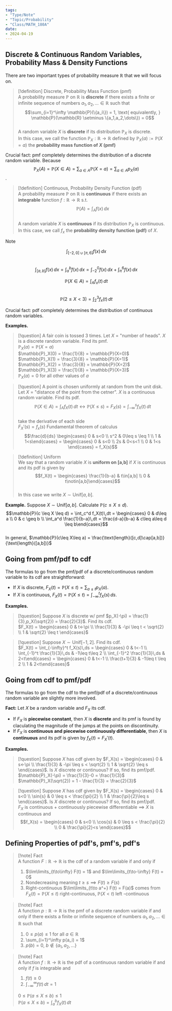 ```yaml
---
tags:
- "Type/Note"
- "Topic/Probability"
- "Class/MATH_180A"
date:
- 2024-04-19
---
```

## Discrete & Continuous Random Variables, Probability Mass & Density Functions  

There are two important types of probability measure $\mathbb{R}$ that we will focus on.  

> [!definition] Discrete, Probability Mass Function (pmf)  
> A probability measure $\mathbb{P}$ on $\mathbb{R}$ is **discrete** if there exists a finite or infinite sequence of numbers $a_1,a_2,\dots \in \mathbb{R}$ such that  
> $$\sum_{i=1}^\infty \mathbb{P}(\{a_i\}) = 1, \text{ equivalently, } \mathbb{P}(\mathbb{R} \setminus \{a_1,a_2,\dots\}) = 0$$  
> A random variable $X$ is **discrete** if its distribution $\mathbb{P}_X$ is discrete.  
> In this case, we call the function $\mathbb{P}_X:\mathbb{R} \to \mathbb{R}$ defined by $\mathbb{P}_X(a) := \mathbb{P}(X=a)$ the **probability mass function of $X$ (pmf)**  

Crucial fact: pmf completely determines the distribution of a discrete random variable. Because $$\mathbb{P}_X(A) = \mathbb{P}(X \in A) = \sum_{a \in A} \mathbb{P}(X=a) = \sum_{a \in A} p_X(a)$$.  

> [!definition] Continuous, Probability Density Function (pdf)  
> A probability measure $\mathbb{P}$ on $\mathbb{R}$ is **continuous** if there exists an **integrable** function $f:\mathbb{R} \to \mathbb{R}$ s.t.  
> $$\mathbb{P}(A) = \int_A f(x)\,dx$$  
> A random variable $X$ is **continuous** if its distribution $\mathbb{P}_X$ is continuous.  
> In this case, we call $f_x$ the **probability density function (pdf)** of $X$.  

> [!note]  
> $$\int_{[-2,0]\cup [\pi,6]} f(x)\,dx$$  
> $$\int_{[a,b]} f(x)\,dx = \int_a^b f(x)\,dx = \int_{-2}^0 f(x)\,dx + \int_\pi^6 f(x)\,dx$$  
>  
> $$\mathbb{P}(X\in A) = \int_A f_x(t)\,dt$$  
> $$\mathbb{P}(2\leq X<3) = \int_2^3 f_x(t)\,dt$$  

Crucial fact: pdf completely determines the distribution of continuous random variables.  

**Examples.**  

> [!question] A fair coin is tossed 3 times. Let $X$ = "number of heads". $X$ is a discrete random variable. Find its pmf.  
> $\mathbb{P}_X(a) = \mathbb{P}(X=a)$  
> $\mathbb{P}_X(0) = \frac{1}{8} = \mathbb{P}(X=0)$  
> $\mathbb{P}_X(1) = \frac{3}{8} = \mathbb{P}(X=1)$  
> $\mathbb{P}_X(2) = \frac{3}{8} = \mathbb{P}(X=2)$  
> $\mathbb{P}_X(3) = \frac{1}{8} = \mathbb{P}(X=3)$  
> $\mathbb{P}_X(a) = 0$ for all other values of $a$  

> [!question] A point is chosen uniformly at random from the unit disk. Let $X$ = "distance of the point from the cetner". $X$ is a continuous random variable. Find its pdf.  
> $$\mathbb{P}(X \in A) = \int_A f_X(t)\,dt \leftrightarrow \mathbb{P}(X\leq s) = F_X(s) = \int_{-\infty}^s f_X(t)\,dt$$  
> take the derivative of each side  
> $F_X'(s) = f_x(s)$ Fundamental theorem of calculus  
> $$\frac{d}{ds} \begin{cases} 0 & s<0 \\ s^2 & 0\leq s \leq 1 \\ 1 & 1<s\end{cases} = \begin{cases} 0 & s<0 \\ 2s & 0<s<1 \\ 0 & 1<s \end{cases} = f_X(s)$$  

> [!definition] Uniform  
> We say that a random variable $X$ is **uniform on [a,b]** if $X$ is continuous and its pdf is given by  
> $$f_X(t) = \begin{cases} \frac{1}{b-a} & t\in[a,b] \\ 0 & t\notin[a,b]\end{cases}$$  
> In this case we write $X \sim \text{Unif}[a,b]$.  

**Example.** Suppose $X \sim \text{Unif}[a,b]$. Calculate $\mathbb{P}(c\leq X\leq d)$.  
$$\mathbb{P}(c \leq X \leq d) = \int_c^d f_X(t)\,dt = \begin{cases} 0 & d\leq a \\ 0 & c \geq b \\ \int_a^d \frac{1}{b-a}\,dt = \frac{d-a}{b-a} & c\leq a\leq d \leq b\end{cases}$$  
In general, $\mathbb{P}(c\leq X\leq a) = \frac{\text{length}([c,d]\cap[a,b])}{\text{length}([a,b])}$  

## Going from pmf/pdf to cdf  

The formulas to go from the pmf/pdf of a discrete/continuous random variable to its cdf are straightforward:  
- If $X$ is discrete, $F_X(t) = \mathbb{P}(X\leq t) = \sum_{a\leq t} p_X(a)$.  
- If $X$ is continuous, $F_X(t) = \mathbb{P}(X\leq t) = \int_{-\infty}^t f_X(s)\,ds$.  

**Examples.**  

> [!question] Suppose $X$ is discrete w/ pmf $p_X(-\pi) = \frac{1}{3},p_X(\sqrt{2}) = \frac{2}{3}$. Find its cdf.  
> $F_X(t) = \begin{cases} 0 & t<-\pi \\ \frac{1}{3} & -\pi \leq t < \sqrt{2} \\ 1 & \sqrt{2} \leq t \end{cases}$  

> [!question] Suppose $X \sim \text{Unif}[-1,2]$. Find its cdf.  
> $F_X(t) = \int_{-\infty}^t f_X(s)\,ds = \begin{cases} 0 & t<-1 \\ \int_{-1}^t \frac{1}{3}\,ds & -1\leq t\leq 2 \\ \int_{-1}^2 \frac{1}{3}\,ds & 2<t\end{cases} = \begin{cases} 0 & t<-1 \\ \frac{t+1}{3} & -1\leq t \leq 2 \\ 1 & 2<t\end{cases}$  

## Going from cdf to pmf/pdf  

The formulas to go from the cdf to the pmf/pdf of a discrete/continuous random variable are slightly more involved.  

**Fact:** Let $X$ be a random variable and $F_X$ its cdf.  
- If $F_X$ is **piecewise constant**, then $X$ is **discrete** and its pmf is found by claculating the magnitude of the jumps at the points on discontinuity.  
- If $F_X$ is **continuous and piecewise continuously differentiable**, then $X$ is **continuous** and its pdf is given by $f_X(t)=F_X'(t)$.  

**Examples.**  

> [!question] Suppose $X$ has cdf given by $F_X(s) = \begin{cases} 0 & s<-\pi \\ \frac{1}{3} & -\pi \leq s < \sqrt{2} \\ 1 & \sqrt{2} \leq s \end{cases}$. Is $X$ discrete or continuous? If so, find its pmf/pdf.  
> $\mathbb{P}_X(-\pi) = \frac{1}{3}-0 = \frac{1}{3}$  
> $\mathbb{P}_X(\sqrt{2}) = 1 - \frac{1}{3} = \frac{2}{3}$  

> [!question] Suppose $X$ has cdf given by $F_X(s) = \begin{cases} 0 & s<0 \\ \sin{s} & 0 \leq s < \frac{\pi}{2} \\ 1 & \frac{\pi}{2}\leq s \end{cases}$. Is $X$ discrete or continuous? If so, find its pmf/pdf.  
> $F_X$ is continuous + continuously piecewise differentiable $\implies$ $X$ is continuous and  
> $$f_X(s) = \begin{cases} 0 & s<0 \\ \cos{s} & 0 \leq s < \frac{\pi}{2} \\ 0 & \frac{\pi}{2}<s \end{cases}$$  

## Defining Properties of pdf's, pmf's, pdf's  

> [!note] Fact  
> A function $F:\mathbb{R}\to\mathbb{R}$ is the cdf of a random variable if and only if  
> 1. $\lim\limits_{t\to\infty} F(t) = 1$ and $\lim\limits_{t\to-\infty} F(t) = 0$  
> 2. Nondecreasing meaning $t\geq s \implies F(t) \geq F(s)$  
> 3. Right-continuous $\lim\limits_{t\to a^+} F(t) = F(a)$ comes from $F_X(t) = \mathbb{P}(X\leq t)$ right-continuous, $\mathbb{P}(X < t)$ left -continuous  

> [!note] Fact  
> A function $p: \mathbb{R}\to\mathbb{R}$ is the pmf of a discrete random variable if and only if there exists a finite or infinite sequence of numbers $a_1,a_2,\dots\in \mathbb{R}$ such that  
> 1. $0\leq p(a)\leq 1$ for all $a\in \mathbb{R}$  
> 2. \sum_{i=1}^\infty p(a_i) = 1$  
> 3. $p(b)=0$, $b\notin\{a_1,a_2,\dots\}$  

> [!note] Fact  
> A function $f:\mathbb{R}\to\mathbb{R}$ is the pdf of a continuous random variable if and only if $f$ is integrable and  
> 1. $f(t)\geq 0$  
> 2. $\int_{-\infty}^\infty f(t)\,dt = 1$  
>  
> $0\leq \mathbb{P}(a\leq X\leq b) \leq 1$  
> $\mathbb{P}(a\leq X\leq b) = \int_a^b f_X(t)\,dt$  
